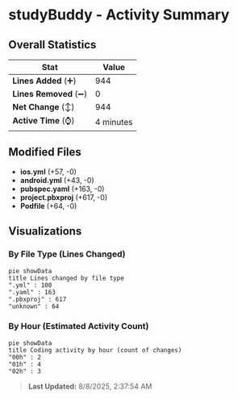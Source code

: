# studyBuddy - Activity Summary 

## Overall Statistics

| Stat                   | Value                                                             |
| ---------------------- | ----------------------------------------------------------------- |
| **Lines Added** (➕)   | 944                                          |
| **Lines Removed** (➖) | 0                                        |
| **Net Change** (↕)    | 944                |
| **Active Time** (⌚)   | 4 minutes |


## Modified Files
- **ios.yml** (+57, -0)
- **android.yml** (+43, -0)
- **pubspec.yaml** (+163, -0)
- **project.pbxproj** (+617, -0)
- **Podfile** (+64, -0)

## Visualizations

### By File Type (Lines Changed)

```mermaid
pie showData
title Lines changed by file type
".yml" : 100
".yaml" : 163
".pbxproj" : 617
"unknown" : 64
```

### By Hour (Estimated Activity Count)

```mermaid
pie showData
title Coding activity by hour (count of changes)
"00h" : 2
"01h" : 4
"02h" : 3
```


> **Last Updated:** 8/8/2025, 2:37:54 AM